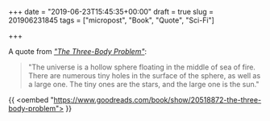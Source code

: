 +++
date = "2019-06-23T15:45:35+00:00"
draft = true
slug = 201906231845
tags = ["micropost", "Book", "Quote", "Sci-Fi"]

+++

A quote from [*"The Three-Body Problem"*](https://amzn.to/2X2gFJu):

> "The universe is a hollow sphere floating in the middle of sea of fire. There are numerous tiny holes in the surface of the sphere, as well as a large one. The tiny ones are the stars, and the large one is the sun."

{{ <oembed "https://www.goodreads.com/book/show/20518872-the-three-body-problem"> }}
